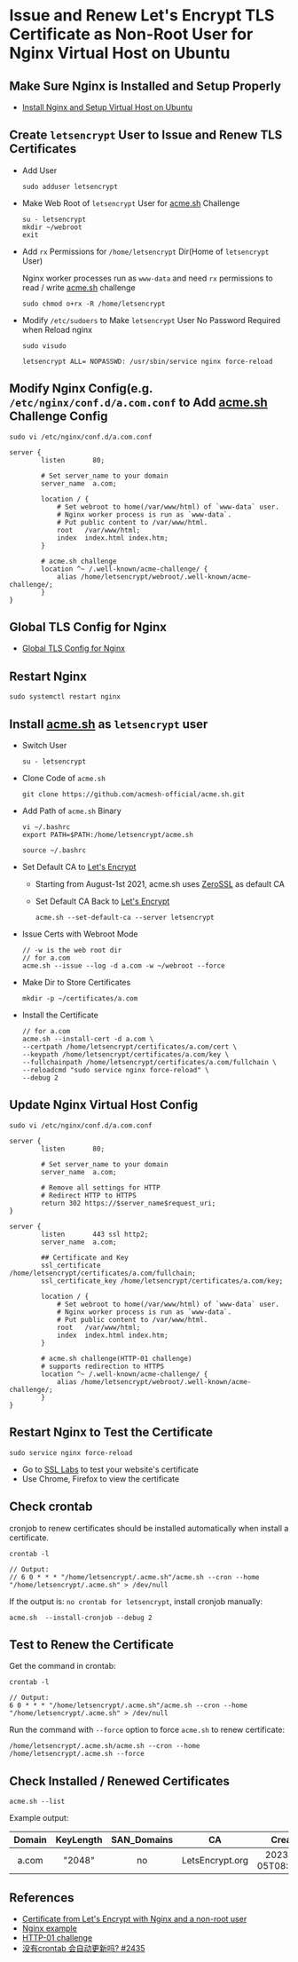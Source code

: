 # Issue and Renew Let's Encrypt TLS Certificate as Non-Root User for Nginx Virtual Host on Ubuntu

## Make Sure Nginx is Installed and Setup Properly
  * [Install Nginx and Setup Virtual Host on Ubuntu](https://github.com/northbright/Notes/blob/master/nginx/install-nginx-and-setup-virtual-host-on-ubuntu.md) 

## Create `letsencrypt` User to Issue and Renew TLS Certificates
* Add User

  ```
  sudo adduser letsencrypt
  ```

* Make Web Root of `letsencrypt` User for [acme.sh](https://github.com/acmesh-official/acme.sh) Challenge

  ```
  su - letsencrypt
  mkdir ~/webroot
  exit
  ```
* Add `rx` Permissions for `/home/letsencrypt` Dir(Home of `letsencrypt` User)

  Nginx worker processes run as `www-data` and need `rx` permissions to read / write [acme.sh](https://github.com/acmesh-official/acme.sh) challenge

  ```
  sudo chmod o+rx -R /home/letsencrypt
  ```

* Modify `/etc/sudoers` to Make `letsencrypt` User No Password Required when Reload nginx

  ```
  sudo visudo
  ```

  ```
  letsencrypt ALL= NOPASSWD: /usr/sbin/service nginx force-reload
  ```

## Modify Nginx Config(e.g. `/etc/nginx/conf.d/a.com.conf` to Add [acme.sh](https://github.com/acmesh-official/acme.sh) Challenge Config
```
sudo vi /etc/nginx/conf.d/a.com.conf
```

```
server {
        listen       80;

        # Set server_name to your domain
        server_name  a.com;

        location / {
            # Set webroot to home(/var/www/html) of `www-data` user.
            # Nginx worker process is run as `www-data`.
            # Put public content to /var/www/html.
            root   /var/www/html;
            index  index.html index.htm;
        }

        # acme.sh challenge
        location ^~ /.well-known/acme-challenge/ {
            alias /home/letsencrypt/webroot/.well-known/acme-challenge/;
        }
}
```

## Global TLS Config for Nginx
* [Global TLS Config for Nginx](https://github.com/northbright/Notes/blob/master/nginx/global-tls-config-for-nginx.md)

## Restart Nginx
```
sudo systemctl restart nginx
```

## Install [acme.sh](https://github.com/acmesh-official/acme.sh) as `letsencrypt` user

* Switch User

  ```
  su - letsencrypt
  ```

* Clone Code of `acme.sh`

  ```
  git clone https://github.com/acmesh-official/acme.sh.git
  ```

* Add Path of `acme.sh` Binary

  ```
  vi ~/.bashrc
  export PATH=$PATH:/home/letsencrypt/acme.sh
  ```

  ```
  source ~/.bashrc
  ```

* Set Default CA to [Let's Encrypt](https://letsencrypt.org/)
  * Starting from August-1st 2021, acme.sh uses [ZeroSSL](https://zerossl.com/) as default CA
  * Set Default CA Back to [Let's Encrypt](https://letsencrypt.org/)

    ```
    acme.sh --set-default-ca --server letsencrypt
    ```

* Issue Certs with Webroot Mode

  ```
  // -w is the web root dir
  // for a.com
  acme.sh --issue --log -d a.com -w ~/webroot --force
  ```

* Make Dir to Store Certificates

  ```
  mkdir -p ~/certificates/a.com
  ```

* Install the Certificate

  ```
  // for a.com
  acme.sh --install-cert -d a.com \
  --certpath /home/letsencrypt/certificates/a.com/cert \
  --keypath /home/letsencrypt/certificates/a.com/key \
  --fullchainpath /home/letsencrypt/certificates/a.com/fullchain \
  --reloadcmd "sudo service nginx force-reload" \
  --debug 2
  ```

## Update Nginx Virtual Host Config

```
sudo vi /etc/nginx/conf.d/a.com.conf
```

```
server {
        listen       80;

        # Set server_name to your domain
        server_name  a.com;

        # Remove all settings for HTTP
        # Redirect HTTP to HTTPS
        return 302 https://$server_name$request_uri;
}

server {
        listen       443 ssl http2;
        server_name  a.com;

        ## Certificate and Key
        ssl_certificate /home/letsencrypt/certificates/a.com/fullchain;
        ssl_certificate_key /home/letsencrypt/certificates/a.com/key;

        location / {
            # Set webroot to home(/var/www/html) of `www-data` user.
            # Nginx worker process is run as `www-data`.
            # Put public content to /var/www/html.
            root   /var/www/html;
            index  index.html index.htm;
        }

        # acme.sh challenge(HTTP-01 challenge)
        # supports redirection to HTTPS
        location ^~ /.well-known/acme-challenge/ {
            alias /home/letsencrypt/webroot/.well-known/acme-challenge/;
        }
}
```

## Restart Nginx to Test the Certificate

```
sudo service nginx force-reload
```

* Go to [SSL Labs](https://www.ssllabs.com/ssltest/) to test your website's certificate
* Use Chrome, Firefox to view the certificate

## Check crontab

cronjob to renew certificates should be installed automatically when install a
 certificate.

```
crontab -l

// Output:
// 6 0 * * * "/home/letsencrypt/.acme.sh"/acme.sh --cron --home "/home/letsencrypt/.acme.sh" > /dev/null
```

If the output is: `no crontab for letsencrypt`, install cronjob manually:

```
acme.sh  --install-cronjob --debug 2
```

## Test to Renew the Certificate

Get the command in crontab:

```
crontab -l

// Output:
6 0 * * * "/home/letsencrypt/.acme.sh"/acme.sh --cron --home "/home/letsencrypt/.acme.sh" > /dev/null
```

Run the command with `--force` option to force `acme.sh` to renew certificate:

```
/home/letsencrypt/.acme.sh/acme.sh --cron --home /home/letsencrypt/.acme.sh --force 
```

## Check Installed / Renewed Certificates

```
acme.sh --list
```

Example output:

| Domain | KeyLength | SAN_Domains | CA | Created | Renew |
| :--: | :--: | :--: | :--: | :--: | :--: |
| a.com | "2048" | no | LetsEncrypt.org | 2023-01-05T08:48:43Z | 2023-03-05T08:48:43Z |

## References
* [Certificate from Let's Encrypt with Nginx and a non-root user](https://jereze.com/code/letsencrypt-acme-no-root/)
* [Nginx example](https://github.com/acmesh-official/acme.sh/wiki/%E8%AF%B4%E6%98%8E#nginx-example)
* [HTTP-01 challenge](https://letsencrypt.org/docs/challenge-types/)
* [没有crontab 会自动更新吗? #2435](https://github.com/acmesh-official/acme.sh/issues/2435)
